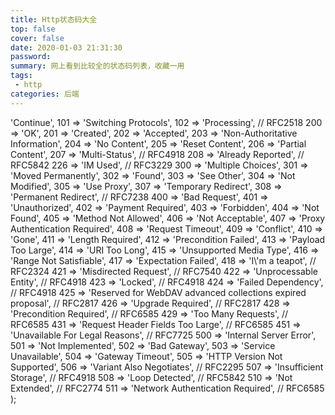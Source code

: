 ```yaml
---
title: Http状态码大全
top: false
cover: false
date: 2020-01-03 21:31:30
password:
summary: 网上看到比较全的状态码列表，收藏一用
tags:
 - http
categories: 后端
---
```


<?php
// This can be found in the Symfony\Component\HttpFoundation\Response class
const HTTP_CONTINUE = 100;
const HTTP_SWITCHING_PROTOCOLS = 101;
const HTTP_PROCESSING = 102;            // RFC2518
const HTTP_OK = 200;
const HTTP_CREATED = 201;
const HTTP_ACCEPTED = 202;
const HTTP_NON_AUTHORITATIVE_INFORMATION = 203;
const HTTP_NO_CONTENT = 204;
const HTTP_RESET_CONTENT = 205;
const HTTP_PARTIAL_CONTENT = 206;
const HTTP_MULTI_STATUS = 207;          // RFC4918
const HTTP_ALREADY_REPORTED = 208;      // RFC5842
const HTTP_IM_USED = 226;               // RFC3229
const HTTP_MULTIPLE_CHOICES = 300;
const HTTP_MOVED_PERMANENTLY = 301;
const HTTP_FOUND = 302;
const HTTP_SEE_OTHER = 303;
const HTTP_NOT_MODIFIED = 304;
const HTTP_USE_PROXY = 305;
const HTTP_RESERVED = 306;
const HTTP_TEMPORARY_REDIRECT = 307;
const HTTP_PERMANENTLY_REDIRECT = 308;  // RFC7238
const HTTP_BAD_REQUEST = 400;
const HTTP_UNAUTHORIZED = 401;
const HTTP_PAYMENT_REQUIRED = 402;
const HTTP_FORBIDDEN = 403;
const HTTP_NOT_FOUND = 404;
const HTTP_METHOD_NOT_ALLOWED = 405;
const HTTP_NOT_ACCEPTABLE = 406;
const HTTP_PROXY_AUTHENTICATION_REQUIRED = 407;
const HTTP_REQUEST_TIMEOUT = 408;
const HTTP_CONFLICT = 409;
const HTTP_GONE = 410;
const HTTP_LENGTH_REQUIRED = 411;
const HTTP_PRECONDITION_FAILED = 412;
const HTTP_REQUEST_ENTITY_TOO_LARGE = 413;
const HTTP_REQUEST_URI_TOO_LONG = 414;
const HTTP_UNSUPPORTED_MEDIA_TYPE = 415;
const HTTP_REQUESTED_RANGE_NOT_SATISFIABLE = 416;
const HTTP_EXPECTATION_FAILED = 417;
const HTTP_I_AM_A_TEAPOT = 418;                                               // RFC2324
const HTTP_MISDIRECTED_REQUEST = 421;                                         // RFC7540
const HTTP_UNPROCESSABLE_ENTITY = 422;                                        // RFC4918
const HTTP_LOCKED = 423;                                                      // RFC4918
const HTTP_FAILED_DEPENDENCY = 424;                                           // RFC4918
const HTTP_RESERVED_FOR_WEBDAV_ADVANCED_COLLECTIONS_EXPIRED_PROPOSAL = 425;   // RFC2817
const HTTP_UPGRADE_REQUIRED = 426;                                            // RFC2817
const HTTP_PRECONDITION_REQUIRED = 428;                                       // RFC6585
const HTTP_TOO_MANY_REQUESTS = 429;                                           // RFC6585
const HTTP_REQUEST_HEADER_FIELDS_TOO_LARGE = 431;                             // RFC6585
const HTTP_UNAVAILABLE_FOR_LEGAL_REASONS = 451;
const HTTP_INTERNAL_SERVER_ERROR = 500;
const HTTP_NOT_IMPLEMENTED = 501;
const HTTP_BAD_GATEWAY = 502;
const HTTP_SERVICE_UNAVAILABLE = 503;
const HTTP_GATEWAY_TIMEOUT = 504;
const HTTP_VERSION_NOT_SUPPORTED = 505;
const HTTP_VARIANT_ALSO_NEGOTIATES_EXPERIMENTAL = 506;                        // RFC2295
const HTTP_INSUFFICIENT_STORAGE = 507;                                        // RFC4918
const HTTP_LOOP_DETECTED = 508;                                               // RFC5842
const HTTP_NOT_EXTENDED = 510;                                                // RFC2774
const HTTP_NETWORK_AUTHENTICATION_REQUIRED = 511;                             // RFC6585
public static $statusTexts = array(
    100 => 'Continue',
    101 => 'Switching Protocols',
    102 => 'Processing',            // RFC2518
    200 => 'OK',
    201 => 'Created',
    202 => 'Accepted',
    203 => 'Non-Authoritative Information',
    204 => 'No Content',
    205 => 'Reset Content',
    206 => 'Partial Content',
    207 => 'Multi-Status',          // RFC4918
    208 => 'Already Reported',      // RFC5842
    226 => 'IM Used',               // RFC3229
    300 => 'Multiple Choices',
    301 => 'Moved Permanently',
    302 => 'Found',
    303 => 'See Other',
    304 => 'Not Modified',
    305 => 'Use Proxy',
    307 => 'Temporary Redirect',
    308 => 'Permanent Redirect',    // RFC7238
    400 => 'Bad Request',
    401 => 'Unauthorized',
    402 => 'Payment Required',
    403 => 'Forbidden',
    404 => 'Not Found',
    405 => 'Method Not Allowed',
    406 => 'Not Acceptable',
    407 => 'Proxy Authentication Required',
    408 => 'Request Timeout',
    409 => 'Conflict',
    410 => 'Gone',
    411 => 'Length Required',
    412 => 'Precondition Failed',
    413 => 'Payload Too Large',
    414 => 'URI Too Long',
    415 => 'Unsupported Media Type',
    416 => 'Range Not Satisfiable',
    417 => 'Expectation Failed',
    418 => 'I\'m a teapot',                                               // RFC2324
    421 => 'Misdirected Request',                                         // RFC7540
    422 => 'Unprocessable Entity',                                        // RFC4918
    423 => 'Locked',                                                      // RFC4918
    424 => 'Failed Dependency',                                           // RFC4918
    425 => 'Reserved for WebDAV advanced collections expired proposal',   // RFC2817
    426 => 'Upgrade Required',                                            // RFC2817
    428 => 'Precondition Required',                                       // RFC6585
    429 => 'Too Many Requests',                                           // RFC6585
    431 => 'Request Header Fields Too Large',                             // RFC6585
    451 => 'Unavailable For Legal Reasons',                               // RFC7725
    500 => 'Internal Server Error',
    501 => 'Not Implemented',
    502 => 'Bad Gateway',
    503 => 'Service Unavailable',
    504 => 'Gateway Timeout',
    505 => 'HTTP Version Not Supported',
    506 => 'Variant Also Negotiates',                                     // RFC2295
    507 => 'Insufficient Storage',                                        // RFC4918
    508 => 'Loop Detected',                                               // RFC5842
    510 => 'Not Extended',                                                // RFC2774
    511 => 'Network Authentication Required',                             // RFC6585
);

